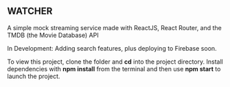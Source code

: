## WATCHER

A simple mock streaming service made with ReactJS, React Router, and the TMDB (the Movie Database) API

In Development: Adding search features, plus deploying to Firebase soon.

To view this project, clone the folder and **cd** into the project directory. Install dependencies with **npm install** from the terminal and then use **npm start** to launch the project.
